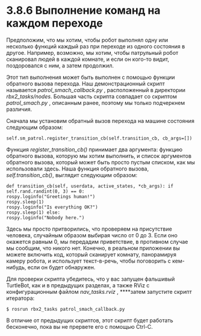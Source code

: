 # 3.8.6 Выполнение команд на каждом переходе

Предположим, что мы хотим, чтобы робот выполнял одну или несколько функций каждый раз при переходе из одного состояния в другое. Например, возможно, мы хотим, чтобы патрульный робот сканировал людей в каждой комнате, и если он кого-то видит, поздоровался с ним, а затем продолжил.

Этот тип выполнения может быть выполнен с помощью функции обратного вызова перехода. Наш демонстрационный скрипт называется _patrol\_smach\_callback.py_ , расположенный в директории _rbx2\_tasks/nodes_. Большая часть скрипта совпадает со скриптом _patrol\_smach.py_ , описанным ранее, поэтому мы только подчеркнем различия. 

Сначала мы установим обратный вызов перехода на машине состояния следующим образом:

```text
self.sm_patrol.register_transition_cb(self.transition_cb, cb_args=[])
```

Функция _register\_transition\_cb\(\)_ принимает два аргумента: функцию обратного вызова, которую мы хотим выполнить, и список аргументов обратного вызова, который может быть просто пустым списком, как мы использовали здесь. Наша функция обратного вызова, _self.transition\_cb\(\)_, выглядит следующим образом:

```text
def transition_cb(self, userdata, active_states, *cb_args): if
self.rand.randint(0, 3) == 0:
rospy.loginfo("Greetings human!")
rospy.sleep(1)
rospy.loginfo("Is everything OK?")
rospy.sleep(1) else:
rospy.loginfo("Nobody here.")
```

Здесь мы просто притворились, что проверяем на присутствие человека, случайным образом выбирая число от 0 до 3. Если оно окажется равным 0, мы передадим приветствие, в противном случае мы сообщим, что никого нет. Конечно, в реальном приложении вы можете включить код, который сканирует комнату, панорамируя камеру робота, и использует текст-в-речь, чтобы поговорить с кем-нибудь, если он будет обнаружен.

Для проверки скрипта убедитесь, что у вас запущен фальшивый TurtleBot, как и в предыдущих разделах, а также RViz с конфигурационным файлом _nav\_tasks.rviz_ , ****затем запустите скрипт итератора:

```text
$ rosrun rbx2_tasks patrol_smach_callback.py
```

В отличие от предыдущих скриптов, этот скрипт будет работать бесконечно, пока вы не прервете его с помощью Ctrl-C.

